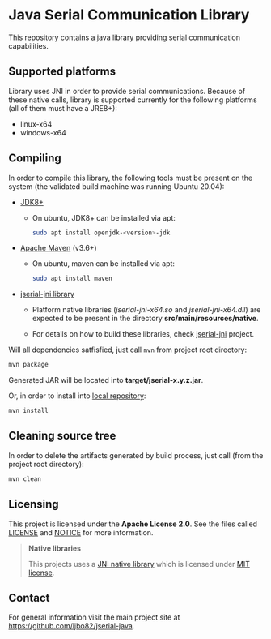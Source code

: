 # Java Serial Communication Library

This repository contains a java library providing serial communication capabilities.

## Supported platforms

Library uses JNI in order to provide serial communications. Because of these native calls, library is supported currently for the following platforms (all of them must have a JRE8+):

* linux-x64
* windows-x64

## Compiling

In order to compile this library, the following tools must be present on the system (the validated build machine was running Ubuntu 20.04):

* [JDK8+](https://adoptium.net/temurin/archive/?version=8)

  * On ubuntu, JDK8+ can be installed via apt:

    ```sh
    sudo apt install openjdk-<version>-jdk
    ```

* [Apache Maven](https://maven.apache.org/) (v3.6+)

  * On ubuntu, maven can be installed via apt:

    ```sh
    sudo apt install maven
    ```

* [jserial-jni library](https://github.com/ljbo82/jserial-jni)

  * Platform native libraries (_jserial-jni-x64.so_ and _jserial-jni-x64.dll_) are expected to be present in the directory **src/main/resources/native**.

  * For details on how to build these libraries, check [jserial-jni](https://github.com/ljbo82/jserial-jni) project.

Will all dependencies satfisfied, just call `mvn` from project root directory:

```sh
mvn package
```

Generated JAR will be located into **target/jserial-x.y.z.jar**.

Or, in order to install into [local repository](https://www.baeldung.com/maven-local-repository):

```sh
mvn install
```

## Cleaning source tree

In order to delete the artifacts generated by build process, just call (from the project root directory):

```sh
mvn clean
```

## Licensing

This project is licensed under the **Apache License 2.0**. See the files called [LICENSE](LICENSE) and [NOTICE](NOTICE) for more information.

> **Native libraries**
>
> This projects uses a [JNI native library](https://github.com/ljbo82/jserial-jni) which is licensed under [MIT license](https://github.com/ljbo82/jserial-jni/blob/master/LICENSE).

## Contact

For general information visit the main project site at https://github.com/ljbo82/jserial-java.
